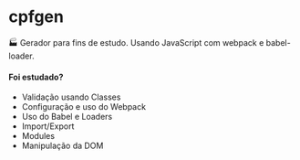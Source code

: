 # cpfgen
🏭 Gerador para fins de estudo. Usando JavaScript com webpack e babel-loader.

#### Foi estudado?
- Validação usando Classes
- Configuração e uso do Webpack
- Uso do Babel e Loaders
- Import/Export
- Modules
- Manipulação da DOM